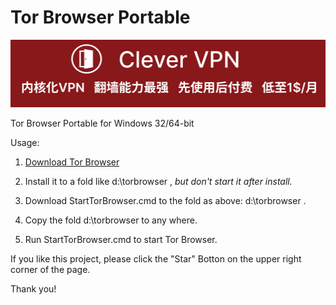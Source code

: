 # Tor Browser Portable
[![](https://github.com/vpn-wiki/fanqiang/blob/master/vpn-wiki/clever-vpn.png)](https://www.clever-vpn.net)

Tor Browser Portable for Windows 32/64-bit 

Usage: 

1. [Download Tor Browser](https://www.torproject.org/projects/torbrowser.html)

2. Install it to a fold like d:\torbrowser , *but don't start it after install.*

3. Download StartTorBrowser.cmd to the fold as above: d:\torbrowser .

4. Copy the fold d:\torbrowser to any where.

5. Run StartTorBrowser.cmd to start Tor Browser.

If you like this project, please click the "Star" Botton on the upper right corner of the page. 

Thank you!
